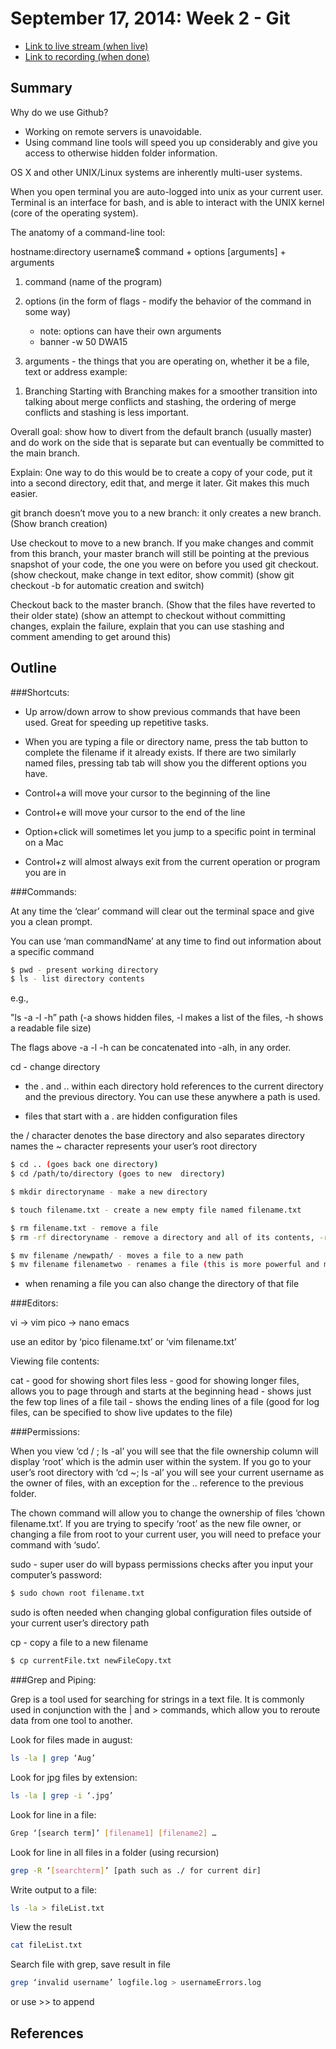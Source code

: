 # September 17, 2014: Week 2 - Git 

* [Link to live stream (when live)]()
* [Link to recording (when done)]()

## Summary
Why do we use Github?

- Working on remote servers is unavoidable.
- Using command line tools will speed you up considerably and give you access to otherwise hidden folder information.

OS X and other UNIX/Linux systems are inherently multi-user systems.

When you open terminal you are auto-logged into unix as your current user. Terminal is an interface for bash, and is able to interact with the UNIX kernel (core of the operating system).

The anatomy of a command-line tool:

hostname:directory username$  command + options [arguments] + arguments

1) command (name of the program) 

2) options (in the form of flags - modify the behavior of the command in some way)
    - note: options can have their own arguments
    - banner -w 50 DWA15

3) arguments - the things that you are operating on, whether it be a file, text or address
example: 

1. Branching
Starting with Branching makes for a smoother transition into talking about merge conflicts and stashing, the ordering of merge conflicts and stashing is less important.

Overall goal: show how to divert from the default branch (usually master) and do work on the side that is separate but can eventually be committed to the main branch.

Explain: One way to do this would be to create a copy of your code, put it into a second directory, edit that, and merge it later. Git makes this much easier.

git branch doesn’t move you to a new branch: it only creates a new branch.
(Show branch creation)

Use checkout to move to a new branch. If you make changes and commit from this branch, your master branch will still be pointing at the previous snapshot of your code, the one you were on before you used git checkout.
(show checkout, make change in text editor, show commit)
(show git checkout -b <name of branch> for automatic creation and switch)

Checkout back to the master branch.
(Show that the files have reverted to their older state)
(show an attempt to checkout without committing changes, explain the failure, explain that you can use stashing and comment amending to get around this)



## Outline
###Shortcuts:

- Up arrow/down arrow to show previous commands that have been used. Great for speeding up repetitive tasks.

- When you are typing a file or directory name, press the tab button to complete the filename if it already exists. If there are two similarly named files, pressing tab tab will show you the different options you have.

- Control+a will move your cursor to the beginning of the line
- Control+e will move your cursor to the end of the line
- Option+click will sometimes let you jump to a specific point in terminal on a Mac
- Control+z will almost always exit from the current operation or program you are in

###Commands:

At any time the ‘clear’ command will clear out the terminal space and give you a clean prompt.

You can use ‘man commandName’ at any time to find out information about a specific command

```bash
$ pwd - present working directory
$ ls - list directory contents
```

e.g.,

"ls -a -l -h” path  (-a shows hidden files, -l makes a list of the files, -h shows a readable file size)

The flags above -a -l -h can be concatenated into -alh, in any order.

cd - change directory

- the . and .. within each directory hold references to the current directory and the previous directory. You can use these anywhere a path is used.

- files that start with a . are hidden configuration files

the / character denotes the base directory and also separates directory names
the ~ character represents your user’s root directory
```bash
$ cd .. (goes back one directory)
$ cd /path/to/directory (goes to new  directory)
```
```bash
$ mkdir directoryname - make a new directory
```
```bash
$ touch filename.txt - create a new empty file named filename.txt
```
```bash
$ rm filename.txt - remove a file
$ rm -rf directoryname - remove a directory and all of its contents, -r for recursive and -f for force
```
```bash
$ mv filename /newpath/ - moves a file to a new path
$ mv filename filenametwo - renames a file (this is more powerful and more consistent than rename)
```
- when renaming a file you can also change the directory of that file

###Editors:

vi -> vim
pico -> nano
emacs

use an editor by ‘pico filename.txt’ or ‘vim filename.txt’

Viewing file contents:

cat - good for showing short files
less - good for showing longer files, allows you to page through and starts at the beginning
head - shows just the few top lines of a file
tail - shows the ending lines of a file (good for log files, can be specified to show live updates to the file)

###Permissions:

When you view ‘cd / ; ls -al’ you will see that the file ownership column will display ‘root’ which is the admin user within the system. If you go to your user’s root directory with ‘cd ~; ls -al’ you will see your current username as the owner of files, with an exception for the .. reference to the previous folder. 

The chown command will allow you to change the ownership of files ‘chown filename.txt’. If you are trying to specify ‘root’ as the new file owner, or changing a file from root to your current user, you will need to preface your command with ‘sudo’.

sudo - super user do will bypass permissions checks after you input your computer’s password:
```bash
$ sudo chown root filename.txt 
```
sudo is often needed when changing global configuration files outside of your current user’s directory path

cp - copy a file to a new filename
```bash
$ cp currentFile.txt newFileCopy.txt
```
###Grep and Piping:

Grep is a tool used for searching for strings in a text file. It is commonly used in conjunction with the | and > commands, which allow you to reroute data from one tool to another.

Look for files made in august:
```bash
ls -la | grep ‘Aug’
```
Look for jpg files by extension:
```bash
ls -la | grep -i ‘.jpg’
```
Look for line in a file:
```bash
Grep ‘[search term]’ [filename1] [filename2] …
```
Look for line in all files in a folder (using recursion)
```bash
grep -R ‘[searchterm]’ [path such as ./ for current dir]
```
Write output to a file:
```bash
ls -la > fileList.txt
```
View the result
```bash
cat fileList.txt
```
Search file with grep, save result in file
```bash
grep ‘invalid username’ logfile.log > usernameErrors.log
```
or use >> to append


## References
